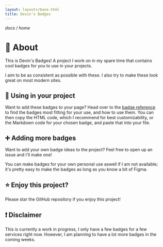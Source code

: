 ```yaml
---
layout: layouts/base.html
title: Devin's Badges
---
```


*docs / home*

# 🏅 About

This is Devin's Badges! A project I work on in my spare time that contains cool badges for you to use in your projects.

I aim to be as consistent as possible with these. I also try to make these look great on most modern sites.

## 📰 Using in your project

Want to add these badges to your page? Head over to the [badge reference](./badges) to find the badges most fitting for your use, and how to use them. You can then copy the HTML code, which I recommend for best customizability, or the Markdown code for your chosen badge, and paste that into your file.

## ➕ Adding more badges

Want to add your own badge ideas to the project? Feel free to open up an issue and I'll make one!

You can make badges for your own personal use aswell if I am not available; it's pretty easy to make the badges as long as you know a bit of Figma.

## ⭐ Enjoy this project?

Please star the GitHub repository if you enjoy this project!

## ❗ Disclaimer

This is currently a work in progress, I only have a few badges for a few services right now. However, I am planning to have a lot more badges in the coming weeks.

